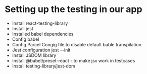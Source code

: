 # Setting up the testing in our app
- Install react-testing-library
- Install jest
- Installed babel dependencies
- Config babel
- Config Parcel Congig file to disable default bable transpilation
- Jest configuration jest --init
- Install JSDOM library
- Install @babel/preset-react - to make jsx work in testcases
- Install testing-library/jest-dom